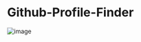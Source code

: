 # Github-Profile-Finder


![image](https://github.com/2149-SRUTHI-S/Github-Profile-Finder/assets/129876043/ffbfe890-f0e5-41b6-a5e6-10c3e29418d0)
